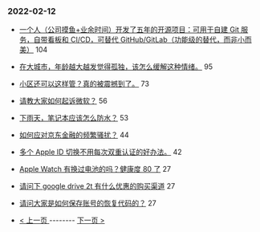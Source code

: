 ### 2022-02-12 
- [一个人（公司摸鱼+业余时间）开发了五年的开源项目：可用于自建 Git 服务，自带看板和 CI/CD，可替代 GitHub/GitLab（功能级的替代，而非小而美）](https://www.v2ex.com/t/833320) 104
- [在大城市，年龄越大越发觉得孤独，该怎么缓解这种情绪。](https://www.v2ex.com/t/833351) 95
- [小区还可以这样管？真的被震撼到了。](https://www.v2ex.com/t/833300) 73
- [请教大家如何起诉微软？](https://www.v2ex.com/t/833298) 56
- [下雨天，笔记本应该怎么防水？](https://www.v2ex.com/t/833311) 53
- [如何应对京东金融的频繁骚扰？](https://www.v2ex.com/t/833343) 44
- [多个 Apple ID 切换不用每次双重认证的好办法。](https://www.v2ex.com/t/833395) 42
- [Apple Watch 有换过电池的吗？健康度 80 了](https://www.v2ex.com/t/833347) 27
- [请问下 google drive 2t 有什么优惠的购买渠道](https://www.v2ex.com/t/833348) 27
- [请问大家是如何保存账号的恢复代码的？](https://www.v2ex.com/t/833362) 27 

- [ < 上一页 ](https://github.com/able8/v2ex-hot-record/blob/master/2022-02-11.md) -------- [ 下一页 > ](https://github.com/able8/v2ex-hot-record/blob/master/2022-02-13.md)
